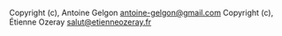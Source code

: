 Copyright (c), Antoine Gelgon <antoine-gelgon@gmail.com>
Copyright (c), Étienne Ozeray <salut@etienneozeray.fr>
